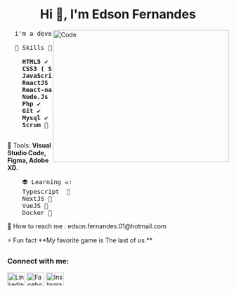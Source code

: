 
<h1 align="center">Hi 👋, I'm Edson Fernandes</h1>

<img src="https://www.freecodecamp.org/news/content/images/2020/03/illustration_cover.png" height="300px" min-width="400px" max-width="400px" width="400px" align="right" alt="Code">

<pre align="left">
  i'm a developer with a focus on <strong>Front-End</strong>
  
  🦄 Skills 👊: 
  <strong>
    HTML5 ✔️
    CSS3 ( Sass,Flexbox, Grid Layout, TailWind, Bootstrap ) ✔️
    JavaScript ✔️
    ReactJS ✔️
    React-native ✔️
    Node.Js ✔️
    Php ✔️
    Git ✔️
    Mysql ✔️
    Scrum 👊
  </strong>
</pre>

<p align="left">
  💼 Tools: <strong>Visual Studio Code, Figma, Adobe XD.</strong>
</p>

<pre align="left">
    👽 Learning ☠️:
    Typescript  💪
    NextJS 💪
    VueJS 💪
    Docker 💪
</pre>  

<p align="left">
  💌 How to reach me : edson.fernandes.01@hotmail.com
</p>

<p align="left">
  ⚡ Fun fact **My favorite game is The last of us.**
</p>

<h3 align="left">Connect with me:</h3>

<p align="left">

<a href="https://www.linkedin.com/in/edson-fernandes-de-oliveira/" target="blank"><img align="center" src="https://cdn.jsdelivr.net/npm/simple-icons@3.0.1/icons/linkedin.svg" alt="Linkedin" height="30" width="40" /></a>
<a href="https://www.facebook.com/EdsonFernandes38/" target="blank"><img align="center" src="https://cdn.jsdelivr.net/npm/simple-icons@3.0.1/icons/facebook.svg" alt="Facebook" height="30" width="40" /></a>
<a href="https://www.instagram.com/edsonfnz/" target="blank"><img align="center" src="https://cdn.jsdelivr.net/npm/simple-icons@3.0.1/icons/instagram.svg" alt="Instagram" height="30" width="40" /></a>
</p>  
